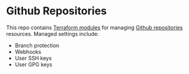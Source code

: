 # Github Repositories

This repo contains [Terraform modules](https://terraform.io/docs/language/modules/index.html) for managing [Github repositories](https://github.com/) resources. Managed settings include:

- Branch protection
- Webhooks
- User SSH keys
- User GPG keys
